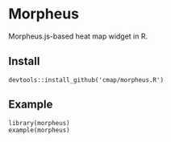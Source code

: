 # Morpheus
Morpheus.js-based heat map widget in R.

## Install

```
devtools::install_github('cmap/morpheus.R')
```

## Example

```
library(morpheus)
example(morpheus)
```

